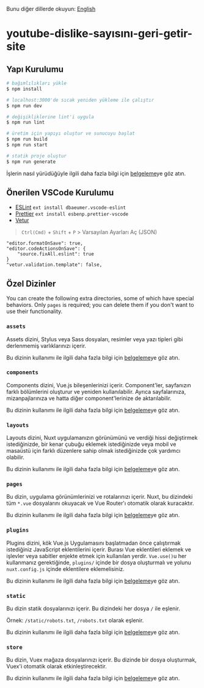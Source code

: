 Bunu diğer dillerde okuyun: [English](README.md)

# youtube-dislike-sayısını-geri-getir-site

## Yapı Kurulumu

```bash
# bağımlılıkları yükle
$ npm install

# localhost:3000'de sıcak yeniden yükleme ile çalıştır
$ npm run dev

# değişikliklerine lint'i uygula
$ npm run lint

# üretim için yapıyı oluştur ve sunucuyu başlat
$ npm run build
$ npm run start

# statik proje oluştur
$ npm run generate
```

İşlerin nasıl yürüdüğüyle ilgili daha fazla bilgi için [belgeleme](https://nuxtjs.org)ye göz atın.

## Önerilen VSCode Kurulumu

- [ESLint](https://marketplace.visualstudio.com/items?itemName=dbaeumer.vscode-eslint) `ext install dbaeumer.vscode-eslint`
- [Prettier](https://marketplace.visualstudio.com/items?itemName=esbenp.prettier-vscode) `ext install esbenp.prettier-vscode`
- [Vetur](https://marketplace.visualstudio.com/items?itemName=octref.vetur)

> `Ctrl(Cmd)` + `Shift` + `P` > Varsayılan Ayarları Aç (JSON)

```
"editor.formatOnSave": true,
"editor.codeActionsOnSave": {
    "source.fixAll.eslint": true
}
"vetur.validation.template": false,
```

## Özel Dizinler

You can create the following extra directories, some of which have special behaviors. Only `pages` is required; you can delete them if you don't want to use their functionality.

### `assets`

Assets dizini, Stylus veya Sass dosyaları, resimler veya yazı tipleri gibi derlenmemiş varlıklarınızı içerir.

Bu dizinin kullanımı ile ilgili daha fazla bilgi için [belgeleme](https://nuxtjs.org/docs/2.x/directory-structure/assets)ye göz atın.

### `components`

Components dizini, Vue.js bileşenlerinizi içerir. Component'ler, sayfanızın farklı bölümlerini oluşturur ve yeniden kullanılabilir. Ayrıca sayfalarınıza, mizanpajlarınıza ve hatta diğer component'lerinize de aktarılabilir.

Bu dizinin kullanımı ile ilgili daha fazla bilgi için [belgeleme](https://nuxtjs.org/docs/2.x/directory-structure/components)ye göz atın.

### `layouts`

Layouts dizini, Nuxt uygulamanızın görünümünü ve verdiği hissi değiştirmek istediğinizde, bir kenar çubuğu eklemek istediğinizde veya mobil ve masaüstü için farklı düzenlere sahip olmak istediğinizde çok yardımcı olabilir.

Bu dizinin kullanımı ile ilgili daha fazla bilgi için [belgeleme](https://nuxtjs.org/docs/2.x/directory-structure/layouts)ye göz atın.

### `pages`

Bu dizin, uygulama görünümlerinizi ve rotalarınızı içerir. Nuxt, bu dizindeki tüm `*.vue` dosyalarını okuyacak ve Vue Router'ı otomatik olarak kuracaktır.

Bu dizinin kullanımı ile ilgili daha fazla bilgi için [belgeleme](https://nuxtjs.org/docs/2.x/get-started/routing)ye göz atın.

### `plugins`

Plugins dizini, kök Vue.js Uygulamasını başlatmadan önce çalıştırmak istediğiniz JavaScript eklentilerini içerir. Burası Vue eklentileri eklemek ve işlevler veya sabitler enjekte etmek için kullanılan yerdir. `Vue.use()`u her kullanmanız gerektiğinde, `plugins/` içinde bir dosya oluşturmalı ve yolunu `nuxt.config.js` içinde eklentilere eklemelisiniz.

Bu dizinin kullanımı ile ilgili daha fazla bilgi için [belgeleme](https://nuxtjs.org/docs/2.x/directory-structure/plugins)ye göz atın.

### `static`

Bu dizin statik dosyalarınızı içerir. Bu dizindeki her dosya `/` ile eşlenir.

Örnek: `/static/robots.txt`, `/robots.txt` olarak eşlenir.

Bu dizinin kullanımı ile ilgili daha fazla bilgi için [belgeleme](https://nuxtjs.org/docs/2.x/directory-structure/static)ye göz atın.

### `store`

Bu dizin, Vuex mağaza dosyalarınızı içerir. Bu dizinde bir dosya oluşturmak, Vuex'i otomatik olarak etkinleştirecektir.

Bu dizinin kullanımı ile ilgili daha fazla bilgi için [belgeleme](https://nuxtjs.org/docs/2.x/directory-structure/store)ye göz atın.
